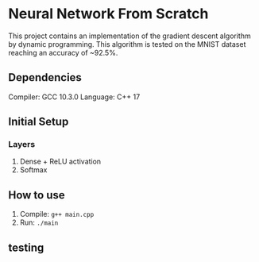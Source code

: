 # Neural Network From Scratch
This project contains an implementation of the gradient descent algorithm by dynamic programming.
This algorithm is tested on the MNIST dataset reaching an accuracy of ~92.5%.

## Dependencies
Compiler: GCC 10.3.0
Language: C++ 17

## Initial Setup
### Layers
1. Dense + ReLU activation
2. Softmax

## How to use
1. Compile: ```g++ main.cpp```
2. Run: ```./main```

## testing